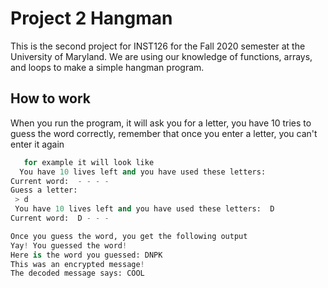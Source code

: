 # Project 2 Hangman 

This is the second project for INST126 for the Fall 2020 semester at the University of Maryland.
We are using our knowledge of functions, arrays, and loops to make a simple hangman program.

## How to work 

When you run the program, it will ask you for a letter, you have 10 tries to guess the word correctly, 
remember that once you enter a letter, you can't enter it again 


```python 
   for example it will look like 
  You have 10 lives left and you have used these letters: 
Current word:  - - - -
Guess a letter:
 > d 
 You have 10 lives left and you have used these letters:  D
Current word:  D - - -

Once you guess the word, you get the following output
Yay! You guessed the word!
Here is the word you guessed: DNPK
This was an encrypted message!
The decoded message says: COOL
 ```
